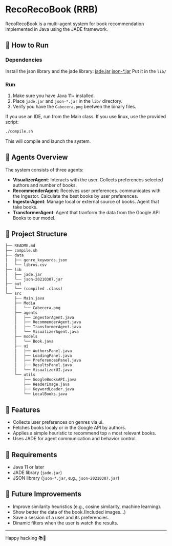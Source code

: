 # RecoRecoBook (RRB)

RecoRecoBook is a multi-agent system for book recommendation implemented
in Java using the JADE framework.

## 🚀 How to Run

### Dependencies

Install the json library and the jade library:
[jade.jar](https://jade.tilab.com/download/jade/license/jade-download/)
[json-*.jar](https://github.com/stleary/JSON-java)
Put it in the `lib/`

### Run

1. Make sure you have Java 11+ installed.
2. Place `jade.jar` and `json-*.jar` in the `lib/` directory.
3. Verify you have the `Cabecera.png` beetwen the binary files.

If you use an IDE, run from the Main class.
If you use linux, use the provided script:

```bash
./compile.sh
````

This will compile and launch the system.

## 🧠 Agents Overview

The system consists of three agents:

- **VisualizerAgent**: Interacts with the user. Collects preferences
selected authors and number of books.
- **RecommenderAgent**: Receives user preferences. communicates with the Ingestor.
Calculate the best books by user preferences.
- **IngestorAgent**: Manage local or external source of books. Agent that take books.
- **TransformerAgent**: Agent that tranform the data from the Google API Books to our
model.

## 📁 Project Structure

```txt
├── README.md
├── compile.sh
├── data
│   ├── genre_keywords.json
│   └── libros.csv
├── lib
│   ├── jade.jar
│   └── json-20210307.jar
├── out
│   └── (compiled .class)
└── src
    ├── Main.java
    ├── Media
    │   └── Cabecera.png
    ├── agents
    │   ├── IngestorAgent.java
    │   ├── RecommenderAgent.java
    │   ├── TransformerAgent.java
    │   └── VisualizerAgent.java
    ├── models
    │   └── Book.java
    ├── ui
    │   ├── AuthorsPanel.java
    │   ├── LoadingPanel.java
    │   ├── PreferencesPanel.java
    │   ├── ResultsPanel.java
    │   └── VisualizerUI.java
    └── utils
        ├── GoogleBooksAPI.java
        ├── HeaderImage.java
        ├── KeywordLoader.java
        └── LocalBooks.java
````


## 🧪 Features

* Collects user preferences on genres via ui.
* Fetches books localy or in the Google API by authors.
* Applies a simple heuristic to recommend top `n` most relevant books.
* Uses JADE for agent communication and behavior control.

## 🔧 Requirements

* Java 11 or later
* JADE library (`jade.jar`)
* JSON library (`json-*.jar`, e.g., `json-20210307.jar`)

## 🔮 Future Improvements

* Improve similarity heuristics (e.g., cosine similarity, machine learning).
* Show better the data of the book.(Included images...)
* Save a session of a user and its preferencies.
* Dinamic filters when the user is watch the results.

---
Happy hacking 📚🤖
